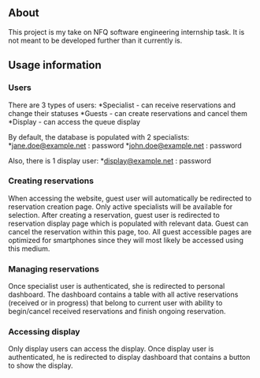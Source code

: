 ## About

This project is my take on NFQ software engineering internship task. It is not meant to be developed further than it currently is.


## Usage information

### Users
There are 3 types of users:
*Specialist - can receive reservations and change their statuses
*Guests - can create reservations and cancel them
*Display - can access the queue display

By default, the database is populated with 2 specialists:
*jane.doe@example.net : password
*john.doe@example.net : password

Also, there is 1 display user:
*display@example.net : password

### Creating reservations
When accessing the website, guest user will automatically be redirected to reservation creation page. Only active specialists will be available for selection. After creating a reservation, guest user is redirected to reservation display page which is populated with relevant data. Guest can cancel the reservation within this page, too. All guest accessible pages are optimized for smartphones since they will most likely be accessed using this medium.

### Managing reservations
Once specialist user is authenticated, she is redirected to personal dashboard. The dashboard contains a table with all active reservations (received or in progress) that belong to current user with ability to begin/cancel received reservations and finish ongoing reservation.

### Accessing display
Only display users can access the display. Once display user is authenticated, he is redirected to display dashboard that contains a button to show the display.
